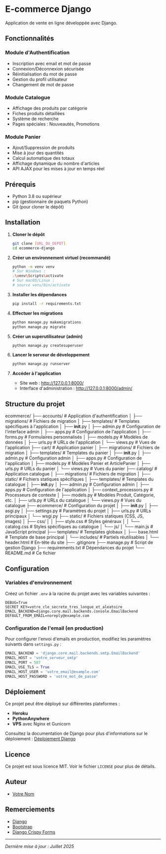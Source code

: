 # E-commerce Django

Application de vente en ligne développée avec Django.

## Fonctionnalités

### Module d'Authentification
- Inscription avec email et mot de passe
- Connexion/Déconnexion sécurisée
- Réinitialisation du mot de passe
- Gestion du profil utilisateur
- Changement de mot de passe

### Module Catalogue
- Affichage des produits par catégorie
- Fiches produits détaillées
- Système de recherche
- Pages spéciales : Nouveautés, Promotions

### Module Panier
- Ajout/Suppression de produits
- Mise à jour des quantités
- Calcul automatique des totaux
- Affichage dynamique du nombre d'articles
- API AJAX pour les mises à jour en temps réel

## Prérequis

- Python 3.8 ou supérieur
- pip (gestionnaire de paquets Python)
- Git (pour cloner le dépôt)

## Installation

1. **Cloner le dépôt**
   ```bash
   git clone [URL_DU_DEPOT]
   cd ecommerce-django
   ```

2. **Créer un environnement virtuel (recommandé)**
   ```bash
   python -m venv venv
   # Sur Windows :
   .\venv\Scripts\activate
   # Sur macOS/Linux :
   # source venv/bin/activate
   ```

3. **Installer les dépendances**
   ```bash
   pip install -r requirements.txt
   ```

4. **Effectuer les migrations**
   ```bash
   python manage.py makemigrations
   python manage.py migrate
   ```

5. **Créer un superutilisateur (admin)**
   ```bash
   python manage.py createsuperuser
   ```

6. **Lancer le serveur de développement**
   ```bash
   python manage.py runserver
   ```

7. **Accéder à l'application**
   - Site web : http://127.0.0.1:8000/
   - Interface d'administration : http://127.0.0.1:8000/admin/

## Structure du projet

ecommerce/
├── accounts/                  # Application d'authentification
│   ├── migrations/           # Fichiers de migration
│   ├── templates/            # Templates spécifiques à l'application
│   ├── __init__.py
│   ├── admin.py             # Configuration de l'interface admin
│   ├── apps.py              # Configuration de l'application
│   ├── forms.py             # Formulaires personnalisés
│   ├── models.py            # Modèles de données
│   ├── urls.py              # URLs de l'application
│   └── views.py             # Vues de l'application
├── cart/                     # Application panier
│   ├── migrations/          # Fichiers de migration
│   ├── templates/           # Templates du panier
│   ├── __init__.py
│   ├── admin.py            # Configuration admin
│   ├── apps.py             # Configuration de l'application
│   ├── models.py           # Modèles Panier et ArticlePanier
│   ├── urls.py             # URLs du panier
│   └── views.py            # Vues du panier
├── catalog/                 # Application catalogue
│   ├── migrations/         # Fichiers de migration
│   ├── static/             # Fichiers statiques spécifiques
│   ├── templates/          # Templates du catalogue
│   ├── __init__.py
│   ├── admin.py           # Configuration admin
│   ├── apps.py            # Configuration de l'application
│   ├── context_processors.py # Processeurs de contexte
│   ├── models.py          # Modèles Produit, Catégorie, etc.
│   ├── urls.py           # URLs du catalogue
│   └── views.py          # Vues du catalogue
├── ecommerce/               # Configuration du projet
│   ├── __init__.py
│   ├── asgi.py
│   ├── settings.py          # Paramètres du projet
│   ├── urls.py              # URLs principaux
│   └── wsgi.py
├── static/                  # Fichiers statiques (CSS, JS, images)
│   ├── css/
│   │   ├── style.css       # Styles généraux
│   │   └── catalog.css     # Styles spécifiques au catalogue
│   └── js/
│       └── main.js         # JavaScript principal
├── templates/               # Templates globaux
│   ├── base.html           # Template de base principal
│   └── includes/           # Partiels réutilisables
│       └── header.html     # En-tête du site
├── .gitignore
├── manage.py               # Script de gestion Django
├── requirements.txt        # Dépendances du projet
└── README.md               # Ce fichier

## Configuration

### Variables d'environnement

Créez un fichier `.env` à la racine du projet avec les variables suivantes :

```env
DEBUG=True
SECRET_KEY=votre_cle_secrete_tres_longue_et_aleatoire
EMAIL_BACKEND=django.core.mail.backends.console.EmailBackend
DEFAULT_FROM_EMAIL=noreply@example.com
```

### Configuration de l'email (en production)

Pour configurer l'envoi d'emails en production, modifiez les paramètres suivants dans `settings.py` :

```python
EMAIL_BACKEND = 'django.core.mail.backends.smtp.EmailBackend'
EMAIL_HOST = 'votre_serveur_smtp'
EMAIL_PORT = 587
EMAIL_USE_TLS = True
EMAIL_HOST_USER = 'votre_email@example.com'
EMAIL_HOST_PASSWORD = 'votre_mot_de_passe'
```

## Déploiement

Ce projet peut être déployé sur différentes plateformes :

- **Heroku**
- **PythonAnywhere**
- **VPS** avec Nginx et Gunicorn

Consultez la documentation de Django pour plus d'informations sur le déploiement : [Déploiement Django](https://docs.djangoproject.com/fr/4.2/howto/deployment/)

## Licence

Ce projet est sous licence MIT. Voir le fichier `LICENSE` pour plus de détails.

## Auteur

- [Votre Nom](https://github.com/votrepseudo)

## Remerciements

- [Django](https://www.djangoproject.com/)
- [Bootstrap](https://getbootstrap.com/)
- [Django Crispy Forms](https://django-crispy-forms.readthedocs.io/)

---

*Dernière mise à jour : Juillet 2025*
